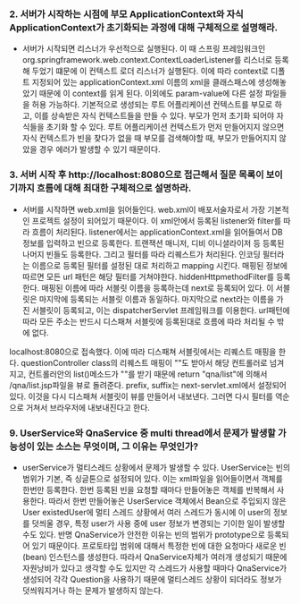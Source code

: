 ### 2. 서버가 시작하는 시점에 부모 ApplicationContext와 자식 ApplicationContext가 초기화되는 과정에 대해 구체적으로 설명해라.
* 서버가 시작되면 리스너가 우선적으로 실행된다. 이 때 스프링 프레임워크인 org.springframework.web.context.ContextLoaderListener를 리스너로 등록해 두었기 떄문에 이 컨텍스트 로더 리스너가 실행된다. 이에 따라 context로 디폴트 지정되어 있는 applicationContext.xml 이름의 xml을 클래스패스에 생성해놓았기 때문에 이 context를 읽게 된다. 이외에도 param-value에 다른 설정 파일들을 허용 가능하다. 
 기본적으로 생성되는 루트 어플리케이션 컨텍스트를 부모로 하고, 이를 상속받은 자식 컨텍스트들을 만들 수 있다. 부모가 먼저 초기화 되어야 자식들을 초기화 할 수 있다. 루트 어플리케이션 컨텍스트가 먼저 만들어지지 않으면 자식 컨텍스트가 빈을 찾다가 없을 때 부모를 검색해야할 때, 부모가 만들어지지 않았을 경우 에러가 발생할 수 있기 때문이다. 

### 3. 서버 시작 후 http://localhost:8080으로 접근해서 질문 목록이 보이기까지 흐름에 대해 최대한 구체적으로 설명하라. 
* 서버를 시작하면 web.xml을 읽어들인다. web.xml이 배포서술자로서 가장 기본적인 프로젝트 설정이 되어있기 때문이다. 이 xml안에서 등록된 listener와 filter를 따라 흐름이 처리된다. listener에서는 applicationContext.xml을 읽어들여서 DB 정보를 입력하고 빈으로 등록한다. 트랜잭션 매니저, 디비 이니셜라이저 등 등록된 나머지 빈들도 등록한다.
 그리고 필터를 따라 리퀘스트가 처리된다. 인코딩 필터라는 이름으로 등록된 필터를 설정된 대로 처리하고 mapping 시킨다. 매핑된 정보에 따르면 모든 url 패턴은 해당 필터를 거쳐야한다. hiddenHttpmethodFilter를 등록한다. 매핑된 이름에 따라 서블릿 이름을 등록하는데 next로 등록되어 있다. 이 서블릿은 마지막에 등록되는 서블릿 이름과 동일하다. 
  마지막으로 next라는 이름을 가진 서블릿이 등록되고, 이는 dispatcherServlet 프레임워크를 이용한다. url패턴에 따라 모든 주소는 반드시 디스패쳐 서블릿에 등록된대로 흐름에 따라 처리될 수 밖에 없다. 

localhost:8080으로 접속했다. 이에 따라 디스패쳐 서블릿에서는 리퀘스트 매핑을 한다. questionController class의 리퀘스트 매핑이 ""도 받아서 해당 컨트롤러로 넘겨지고, 컨트롤러안의 list()메소드가 ""를 받기 때문에 return "qna/list"에 의해서 /qna/list.jsp파일을 뷰로 돌려준다. prefix, suffix는 next-servlet.xml에서 설정되어 있다. 이것을 다시 디스패쳐 서블릿이 뷰를 만들어서 내보낸다. 그러면 다시 필터를 역순으로 거쳐서 브라우저에 내보내진다고 한다. 

### 9. UserService와 QnaService 중 multi thread에서 문제가 발생할 가능성이 있는 소스는 무엇이며, 그 이유는 무엇인가?
* userService가 멀티스레드 상황에서 문제가 발생할 수 있다. UserService는 빈의 범위가 기본, 즉 싱글톤으로 설정되어 있다. 이는 xml파일을 읽어들이면서 객체를 한번만 등록한다. 한번 등록된 빈을 요청할 때마다 만들어놓은 객체를 반복해서 사용한다. 따라서 한번 만들어놓은 UserService 객체에서 Bean으로 주입되지 않은 User existedUser에 멀티 스레드 상황에서 여러 스레드가 동시에 이 user의 정보를 덧씌울 경우, 특정 user가 사용 중에 user 정보가 변경되는 기이한 일이 발생할 수도 있다. 
 반명 QnaService가 안전한 이유는 빈의 범위가 prototype으로 등록되어 있기 때문이다. 프로토타입 범위에 대해서 특정한 빈에 대한 요청마다 새로운 빈(bean) 인스턴스를 생성한다.  따라서 QnaService자체가 여러개 생성되기 때문에 자원낭비가 있다고 생각할 수도 있지만 각 스레드가 사용할 때마다 QnaService가 생성되어 각각 Question을 사용하기 때문에 멀티스레드 상황이 되더라도 정보가 덧씌워지거나 하는 문제가 발생하지 않는다. 